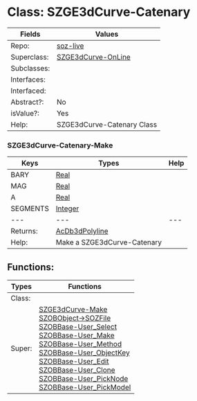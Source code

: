 
# Class:	SZGE3dCurve-Catenary

| Fields | Values |
| --------- | --------- |
| Repo: | [soz-live](/repos/soz-live.html) |
| Superclass: | [SZGE3dCurve-OnLine](SZGE3dCurve-OnLine.html) |
| Subclasses: |  |
| Interfaces: |  |
| Interfaced: |  |
| Abstract?: | No |
| isValue?: | Yes |
| Help: | SZGE3dCurve-Catenary Class |

### SZGE3dCurve-Catenary-Make

| Keys | Types | Help |
| --------- | --------- | --------- |
| BARY | [Real](Real.html) |  |
| MAG | [Real](Real.html) |  |
| A | [Real](Real.html) |  |
| SEGMENTS | [Integer](Integer.html) |  |
| --- | --- | --- |
| Returns: | [AcDb3dPolyline](AcDb3dPolyline.html) |
| Help: | Make a SZGE3dCurve-Catenary |


## Functions:

| Types | Functions |
| --------- | --------- |
| Class: |  |
| Super: | [SZGE3dCurve-Make](SZGE3dCurve.html) <br> [SZOBObject->SOZFile](SZOBObject.html) <br> [SZOBBase-User_Select](SZOBBase.html) <br> [SZOBBase-User_Make](SZOBBase.html) <br> [SZOBBase-User_Method](SZOBBase.html) <br> [SZOBBase-User_ObjectKey](SZOBBase.html) <br> [SZOBBase-User_Edit](SZOBBase.html) <br> [SZOBBase-User_Clone](SZOBBase.html) <br> [SZOBBase-User_PickNode](SZOBBase.html) <br> [SZOBBase-User_PickModel](SZOBBase.html) |


